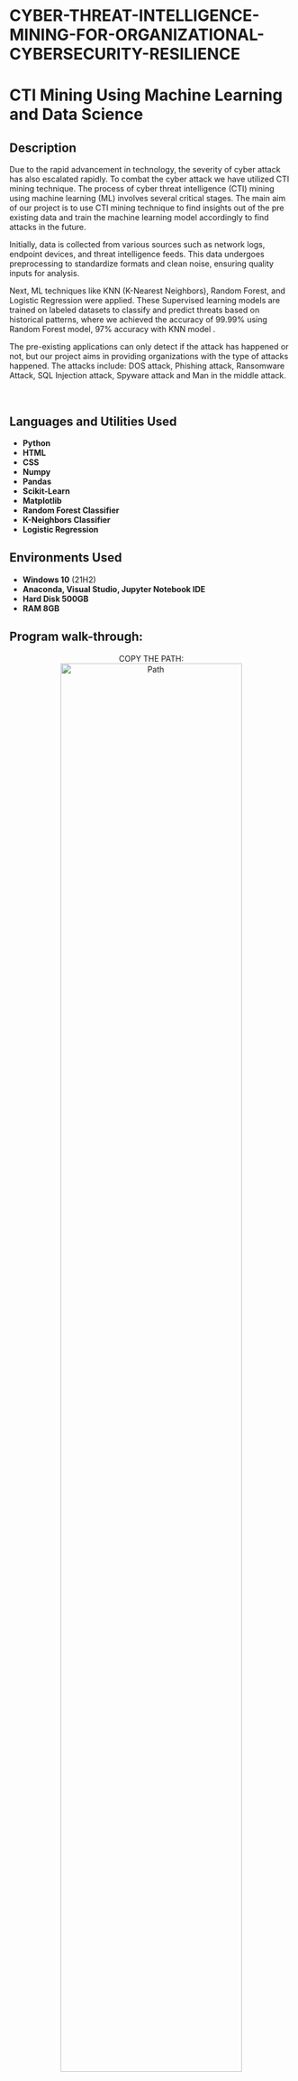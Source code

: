 # CYBER-THREAT-INTELLIGENCE-MINING-FOR-ORGANIZATIONAL-CYBERSECURITY-RESILIENCE
<h1>CTI Mining Using Machine Learning and Data Science</h1>

<h2>Description</h2>
Due to the rapid advancement in technology, the severity of cyber attack has also escalated rapidly. To combat the cyber attack we have utilized CTI mining technique. The process of cyber threat intelligence (CTI) mining using machine learning (ML) involves several critical stages. The main aim of our project is to use CTI mining technique to find insights out of the pre existing data and train the machine learning model accordingly to find attacks in the future. 

Initially, data is collected from various sources such as network logs, endpoint devices, and threat intelligence feeds. This data undergoes preprocessing to standardize formats and clean noise, ensuring quality inputs for analysis.

Next, ML techniques like KNN (K-Nearest Neighbors), Random Forest, and Logistic Regression were applied. These Supervised learning models are trained on labeled datasets to classify and predict threats based on historical patterns, where we achieved the accuracy of 99.99% using Random Forest model, 97% accuracy with KNN model . 

The pre-existing applications can only detect if the attack has happened or not, but our project aims in providing organizations with the type of attacks happened. The attacks include: DOS attack, Phishing attack, Ransomware Attack, SQL Injection attack, Spyware attack and Man in the middle attack.

<br />


<h2>Languages and Utilities Used</h2>

- <b>Python</b>
- <b>HTML</b>
- <b>CSS</b>
- <b>Numpy</b>
- <b>Pandas</b>
- <b>Scikit-Learn</b>
- <b>Matplotlib</b>
- <b>Random Forest Classifier</b>
- <b>K-Neighbors Classifier</b>
- <b>Logistic Regression</b> 

<h2>Environments Used </h2>

- <b>Windows 10</b> (21H2)
- <b>Anaconda, Visual Studio, Jupyter Notebook IDE</b>
- <b>Hard Disk 500GB</b>
- <b>RAM 8GB</b> 

<h2>Program walk-through:</h2>

<p align="center">
COPY THE PATH: <br/>
<img src="https://imgur.com/SYR8KKO.jpg"height="80%" width="80%" alt="Path"/>
<br />
<br />
OPEN ANACONDA PROMPT, PASTE THE PATH AND RUN:  <br/>
<img src="https://imgur.com/eWq5Wj9.jpg""height="80%" width="80%" alt="Run the web page"/>
<br />
<br />
OPEN A NEW TAB AND PASTE THE ADDRESS (HOME PAGE): <br/>
<img src="https://imgur.com/ZghkuiQ.jpg""height="80%" width="80%" alt="Home Page"/>
<br />
<br />
CREATE AN ACCOUNT:  <br/>
<img src="https://imgur.com/0zxcqmK.jpg""height="80%" width="80%" alt="Signup Page"/>
<br />
<br />
LOGIN PAGE:  <br/>
<img src="https://imgur.com/6FhYkP6.jpg""height="80%" width="80%" alt="Signin Page"/>
<br />
<br />
PREDICTION PAGE:  <br/>
<img src="https://imgur.com/lcf5qs4.jpg" height="80%" width="80%" alt="Disk Sanitization Steps"/>
<br />
<br />

</p>

<!--
 ```diff
- text in red
+ text in green
! text in orange
# text in gray
@@ text in purple (and bold)@@
```
--!>

